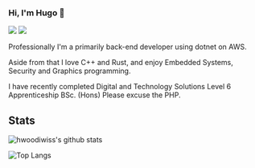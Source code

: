 ### Hi, I'm Hugo 🦀

[![](https://img.shields.io/badge/-@hwoodiwiss-%23181717?style=flat-square&logo=github)](https://github.com/hwoodiwiss)
[![](https://img.shields.io/badge/-Hugo%20Woodiwiss-blue?style=flat-square&logo=Linkedin&logoColor=white&link=https://www.linkedin.com/in/hugo-woodiwiss-20232191/)](https://www.linkedin.com/in/hugo-woodiwiss-20232191/)

Professionally I'm a primarily back-end developer using dotnet on AWS.

Aside from that I love C++ and Rust, and enjoy Embedded Systems, Security and Graphics programming.

I have recently completed Digital and Technology Solutions Level 6 Apprenticeship BSc. (Hons) Please excuse the PHP.

## Stats

![hwoodiwiss's github stats](https://github-readme-stats.vercel.app/api?username=hwoodiwiss&show_icons=true&theme=tokyonight&count_private=true)

![Top Langs](https://github-readme-stats.vercel.app/api/top-langs/?username=hwoodiwiss&layout=compact&theme=tokyonight)
